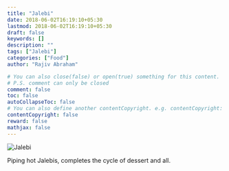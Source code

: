 ```yaml
---
title: "Jalebi"
date: 2018-06-02T16:19:10+05:30
lastmod: 2018-06-02T16:19:10+05:30
draft: false
keywords: []
description: ""
tags: ["Jalebi"]
categories: ["Food"]
author: "Rajiv Abraham"

# You can also close(false) or open(true) something for this content.
# P.S. comment can only be closed
comment: false
toc: false
autoCollapseToc: false
# You can also define another contentCopyright. e.g. contentCopyright: "This is another copyright."
contentCopyright: false
reward: false
mathjax: false
---
```


![Jalebi](https://res.cloudinary.com/abraham/image/upload/v1528457999/IMG_20180602_153723.jpg "Jalebi")

Piping hot Jalebis, completes the cycle of dessert and all.